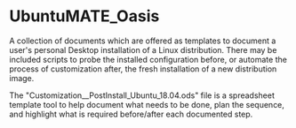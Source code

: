 # UbuntuMATE_Oasis
A collection of documents which are offered as templates to document a user's personal Desktop installation of a Linux distribution.  There may be included scripts to probe the installed configuration before, or automate the process of customization after, the fresh installation of a new distribution image.

The "Customization__PostInstall_Ubuntu_18.04.ods" file is a spreadsheet template tool to help document what needs to be done, plan the sequence, and highlight what is required before/after each documented step.




